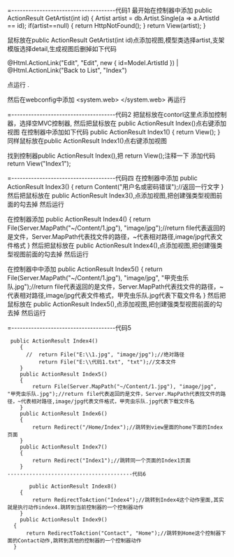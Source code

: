 =-------------------------------------代码1
最开始在控制器中添加
public ActionResult GetArtist(int id)
        {
            Artist artist = db.Artist.Single(a => a.ArtistId == id);
        if(artist==null)
        {
            return HttpNotFound();
        }
        return View(artist);
        }

鼠标放在public ActionResult GetArtist(int id)点添加视图,模型类选择artist,支架模版选择detail,生成视图后删掉如下代码
<p>
    @Html.ActionLink("Edit", "Edit", new { id=Model.ArtistId }) |
    @Html.ActionLink("Back to List", "Index")
</p>

点运行
.

然后在webconfig中添加
<system.web>
    <customErrors mode="On" defaultRedirect="Error" />
  </system.web>
再运行

=-------------------------------------代码2
把鼠标放在contorl这里点添加控制器，选择空MVC控制器,
然后把鼠标放在 public ActionResult Index()点右键添加视图
在控制器中添加如下代码
  public ActionResult Index1()
        {
            return View();
        }
同样鼠标放在public ActionResult Index1()点右键添加视图

找到控制器public ActionResult Index(),把   return View();注释一下
添加代码 return View("Index1");     


=-------------------------------------代码四
在控制器中添加
    public ActionResult Index3()
        {
            return Content("用户名或密码错误");//返回一行文字
        }
然后把鼠标放在 public ActionResult Index3(),点添加视图,把创建强类型视图前面的勾去掉
然后运行




在控制器添加
   public ActionResult Index4()
        {
            return File(Server.MapPath("~/Content/1.jpg"), "image/jpg");//return file代表返回的是文件，Server.MapPath代表找文件的路径，~代表相对路径,image/jpg代表文件格式
        }
然后把鼠标放在 public ActionResult Index4(),点添加视图,把创建强类型视图前面的勾去掉
然后运行

在控制器中中添加
  public ActionResult Index5()
        {
            return File(Server.MapPath("~/Content/1.jpg"), "image/jpg", "甲壳虫乐队.jpg");//return file代表返回的是文件，Server.MapPath代表找文件的路径，~代表相对路径,image/jpg代表文件格式，甲壳虫乐队.jpg代表下载文件名
        }
然后把鼠标放在 public ActionResult Index5(),点添加视图,把创建强类型视图前面的勾去掉
然后运行                       

=-------------------------------------代码5

     public ActionResult Index4()
        {
          //  return File("E:\\1.jpg", "image/jpg");//绝对路径
              return File("E:\\代码1.txt", "txt");//文本文件
        }
        public ActionResult Index5()
        {
            return File(Server.MapPath("~/Content/1.jpg"), "image/jpg", "甲壳虫乐队.jpg");//return file代表返回的是文件，Server.MapPath代表找文件的路径，~代表相对路径,image/jpg代表文件格式，甲壳虫乐队.jpg代表下载文件名
        }
        public ActionResult Index6()
        {
            return Redirect("/Home/Index");//跳转到view里面的home下面的Index页面
        }
        public ActionResult Index7()
        {
            return Redirect("Index1");//跳转同一个页面的Index1页面
        }                                                                                                                                                                                                                                                                                                                                                                        ----------------------------------------代码6                                                 
        
           public ActionResult Index8()
        {
            return RedirectToAction("Index4");//跳转到Index4这个动作里面,其实就是执行动作index4.跳转到当前控制器的一个控制器动作
        }
        public ActionResult Index9()
      {
          return RedirectToAction("Contact", "Home");//跳转到Home这个控制器下面的Contact动作,跳转到其他的控制器的一个控制器动作
      }                                                                                                                                                                                                                                                                                                                                                                                                                                                                                                                                                                                                                                                                                                                                                                                                                                                                                                                                                                                                                                                                                                                                                                                                                                                                                                                                                    

